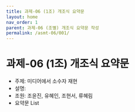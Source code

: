 ```yaml
---
title: 과제-06 (1조) 개조식 요약문
layout: home
nav_order: 1
parent: 과제-06 (조별) 개조식 요약문 작성
permalink: /asmt-06/001/
---
```


# 과제-06 (1조) 개조식 요약문

- 주제: 미디어에서 소수자 재현
- 설명: 
- 조원: 조윤진, 유혜인, 조현서, 류혜림
- 요약문 List

